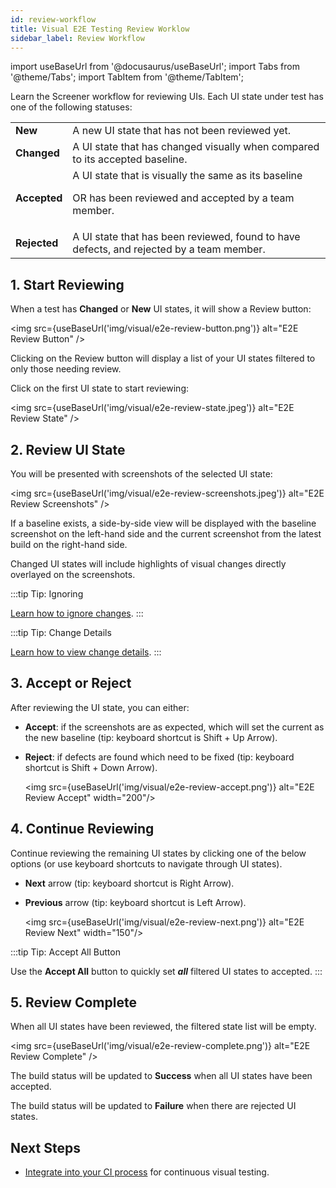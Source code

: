 ```yaml
---
id: review-workflow
title: Visual E2E Testing Review Worklow
sidebar_label: Review Workflow
---
```


import useBaseUrl from '@docusaurus/useBaseUrl';
import Tabs from '@theme/Tabs';
import TabItem from '@theme/TabItem';

Learn the Screener workflow for reviewing UIs. Each UI state under test has one of the following statuses:

<table>
  <tr>
   <td>
    <strong>New</strong>
   </td>
   <td>
    A new UI state that has not been reviewed yet.
   </td>
  </tr>
  <tr>
   <td>
    <strong>Changed</strong>
   </td>
   <td>
    A UI state that has changed visually when compared to its accepted baseline.
   </td>
  </tr>
  <tr>
   <td>
    <strong>Accepted</strong>
   </td>
   <td>
    A UI state that is visually the same as its baseline
   <p>OR has been reviewed and accepted by a team member.</p>
   </td>
  </tr>
  <tr>
   <td>
    <strong>Rejected</strong>
   </td>
   <td>
    A UI state that has been reviewed, found to have defects, and rejected by a team member.
   </td>
  </tr>
</table>


## 1. Start Reviewing

When a test has **Changed** or **New** UI states, it will show a Review button:

<img src={useBaseUrl('img/visual/e2e-review-button.png')} alt="E2E Review Button" />

Clicking on the Review button will display a list of your UI states filtered to only those needing review.

Click on the first UI state to start reviewing:

<img src={useBaseUrl('img/visual/e2e-review-state.jpeg')} alt="E2E Review State" />

## 2. Review UI State

You will be presented with screenshots of the selected UI state:

<img src={useBaseUrl('img/visual/e2e-review-screenshots.jpeg')} alt="E2E Review Screenshots" />

If a baseline exists, a side-by-side view will be displayed with the baseline screenshot on the left-hand side and the current screenshot from the latest build on the right-hand side.

Changed UI states will include highlights of visual changes directly overlayed on the screenshots.

:::tip Tip: Ignoring

[Learn how to ignore changes](/visual/e2e-testing/workflow/ignoring-changes).
:::

:::tip Tip: Change Details

[Learn how to view change details](/visual/change-details).
:::


## 3. Accept or Reject

After reviewing the UI state, you can either:
* **Accept**: if the screenshots are as expected, which will set the current as the new baseline (tip: keyboard shortcut is Shift + Up Arrow).
* **Reject**: if defects are found which need to be fixed (tip: keyboard shortcut is Shift + Down Arrow).

  <img src={useBaseUrl('img/visual/e2e-review-accept.png')} alt="E2E Review Accept" width="200"/>


## 4. Continue Reviewing

Continue reviewing the remaining UI states by clicking one of the below options (or use keyboard shortcuts to navigate through UI states).
* **Next** arrow (tip: keyboard shortcut is Right Arrow).
* **Previous** arrow (tip: keyboard shortcut is Left Arrow).

  <img src={useBaseUrl('img/visual/e2e-review-next.png')} alt="E2E Review Next" width="150"/>


:::tip Tip: Accept All Button

Use the **Accept All** button to quickly set ___all___ filtered UI states to accepted.
:::

## 5. Review Complete

When all UI states have been reviewed, the filtered state list will be empty.

<img src={useBaseUrl('img/visual/e2e-review-complete.png')} alt="E2E Review Complete" />

The build status will be updated to **Success** when all UI states have been accepted.

The build status will be updated to **Failure** when there are rejected UI states.


## Next Steps

* [Integrate into your CI process](/visual/e2e-testing/integrations/continuous-integration) for continuous visual testing.
